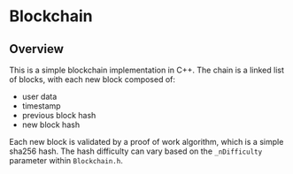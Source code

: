 # Blockchain

## Overview

This is a simple blockchain implementation in C++. The chain is a linked list of blocks, with each new block composed of: 

- user data
- timestamp
- previous block hash
- new block hash

Each new block is validated by a proof of work algorithm, which is a simple sha256 hash. The hash difficulty can vary based on the  `_nDifficulty` parameter within `Blockchain.h`.